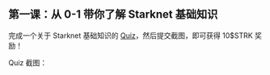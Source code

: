 ## 第一课：从 0-1 带你了解 Starknet 基础知识

完成一个关于 Starknet 基础知识的 [Quiz](https://openbuild.xyz/quiz/2025041601)，然后提交截图，即可获得 10\$STRK 奖励！

Quiz 截图： 
